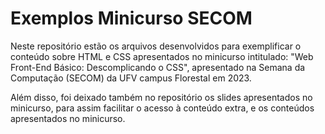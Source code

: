 # Exemplos Minicurso SECOM

Neste repositório estão os arquivos desenvolvidos para exemplificar o conteúdo sobre HTML e CSS apresentados no minicurso intitulado: "Web Front-End Básico: Descomplicando o CSS", apresentado na Semana da Computação (SECOM) da UFV campus Florestal em 2023.

Além disso, foi deixado também no repositório os slides apresentados no minicurso, para assim facilitar o acesso à conteúdo extra, e os conteúdos apresentados no minicurso.